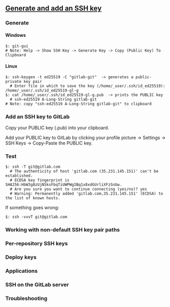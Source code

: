 ## [Generate and add an SSH key](https://gitlab.com/help/ssh/README#generating-a-new-ssh-key-pair)

### Generate

#### Windows

```
$: git-gui
# Note: Help -> Show SSH Key -> Generate Key -> Copy (Public Key) To Clipboard
```

#### Linux

```
$: ssh-keygen -t ed25519 -C "gitlab-git"  -> generates a public-private key pair
  # Enter file in which to save the key (/home/_user/.ssh/id_ed25519): /home/_user/.ssh/id_ed25519-gl-g
$: cat /home/_user/.ssh/id_ed25519-gl-g.pub  -> prints the PUBLIC key
  # ssh-ed25519 A-Long-String gitlab-git
# Note: copy "ssh-ed25519 A-Long-String gitlab-git" to clipboard
```

### Add an SSH key to GitLab

Copy your PUBLIC key (.pub) into your clipboard.  

Add your PUBLIC key to GitLab by clicking your profile picture -> Settings -> SSH Keys -> Copy-Paste the PUBLIC key.  

### Test

```
$: ssh -T git@gitlab.com
  # The authenticity of host 'gitlab.com (35.231.145.151)' can't be established.
  # ECDSA key fingerprint is SHA256:HbW3g8zUjNSksFbqTiUWPWg2Bq1x8xdGUrliXFzSnUw.
  # Are you sure you want to continue connecting (yes/no)? yes
  # Warning: Permanently added 'gitlab.com,35.231.145.151' (ECDSA) to the list of known hosts.
```

If something goes wrong:
```
$: ssh -vvvT git@gitlab.com
```

### Working with non-default SSH key pair paths
### Per-repository SSH keys
### Deploy keys
### Applications
### SSH on the GitLab server
### Troubleshooting
